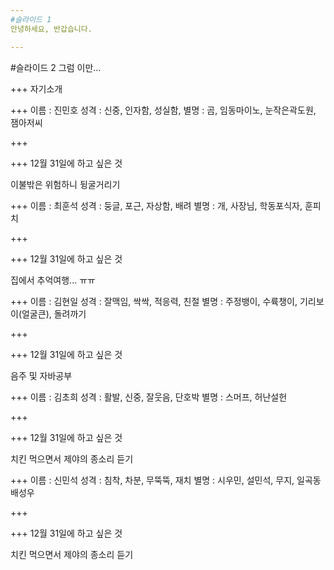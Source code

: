 ```yaml
---
#슬라이드 1
안녕하세요, 반갑습니다.

---
```

#슬라이드 2
그럼 이만...

+++
자기소개

+++
이름 : 진민호
성격 : 신중, 인자함, 성실함, 
별명 : 곰, 임동마이노, 눈작은곽도원, 잼아저씨

+++


+++
12월 31일에 하고 싶은 것

이불밖은 위험하니 뒹굴거리기

+++
이름 : 최훈석
성격 : 둥글, 포근, 자상함, 배려 
별명 : 개, 사장님, 학동포식자, 훈피치

+++

+++
12월 31일에 하고 싶은 것

집에서 추억여행... ㅠㅠ

+++
이름 : 김현일
성격 : 잘맥임, 싹싹, 적응력, 친절
별명 : 주정뱅이, 수륙챙이, 기리보이(얼굴큰), 돌려까기

+++

+++
12월 31일에 하고 싶은 것

음주 및 자바공부

+++
이름 : 김초희
성격 : 활발, 신중, 잘웃음, 단호박
별명 : 스머프, 허난설헌

+++

+++
12월 31일에 하고 싶은 것

치킨 먹으면서 제야의 종소리 듣기

+++
이름 : 신민석
성격 : 침착, 차분, 무뚝뚝, 재치
별명 : 시우민, 설민석, 무지, 일곡동배성우

+++

+++
12월 31일에 하고 싶은 것

치킨 먹으면서 제야의 종소리 듣기
